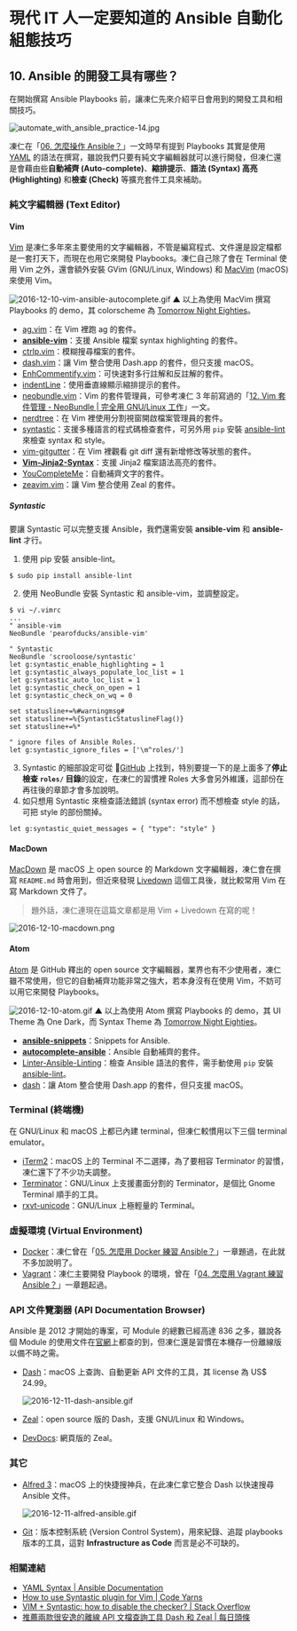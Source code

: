 # 現代 IT 人一定要知道的 Ansible 自動化組態技巧

## 10. Ansible 的開發工具有哪些？

在開始撰寫 Ansible Playbooks 前，讓凍仁先來介紹平日會用到的開發工具和相關技巧。

![automate_with_ansible_practice-14.jpg](imgs/automate_with_ansible_practice-14.jpg)

凍仁在「[06. 怎麼操作 Ansible？](06.how-to-use-ansible.md)」一文時早有提到 Playbooks 其實是使用 [YAML][yaml_wikipedia] 的語法在撰寫，雖說我們只要有純文字編輯器就可以進行開發，但凍仁還是會藉由些**自動補齊 (Auto-complete)**、**縮排提示**、**語法 (Syntax) 高亮 (Highlighting)** 和**檢查 (Check)** 等擴充套件工具來補助。

[yaml_wikipedia]: https://zh.wikipedia.org/wiki/YAML


### 純文字編輯器 (Text Editor)

#### Vim

[Vim][vim] 是凍仁多年來主要使用的文字編輯器，不管是編寫程式、文件還是設定檔都是一套打天下，而現在也用它來開發 Playbooks。凍仁自己除了會在 Terminal 使用 Vim 之外，還會額外安裝 GVim (GNU/Linux, Windows) 和 [MacVim][macvim] (macOS) 來使用 Vim。

[vim]: http://www.vim.org/
[macvim]: https://github.com/macvim-dev/macvim

![2016-12-10-vim-ansible-autocomplete.gif](imgs/2016-12-10-vim-ansible-autocomplete.gif)
▲ 以上為使用 MacVim 撰寫 Playbooks 的 demo，其 colorscheme 為 [Tomorrow Night Eighties][vim_tomorrow_night_eighties]。

[vim_tomorrow_night_eighties]: https://github.com/chriskempson/vim-tomorrow-theme/blob/master/colors/Tomorrow-Night-Eighties.vim

- [ag.vim][ag.vim]：在 Vim 裡跑 ag 的套件。
- [**ansible-vim**][ansible-vim]：支援 Ansible 檔案 syntax highlighting 的套件。
- [ctrlp.vim][ctrlp.vim]：模糊搜尋檔案的套件。
- [dash.vim][dash.vim]：讓 Vim 整合使用 Dash.app 的套件，但只支援 macOS。
- [EnhCommentify.vim][enhcommentify.vim]：可快速對多行註解和反註解的套件。
- [indentLine][indentline]：使用垂直線顯示縮排提示的套件。
- [neobundle.vim][neobundle.vim]：Vim 的套件管理員，可參考凍仁 3 年前寫過的「[12. Vim 套件管理 - NeoBundle | 完全用 GNU/Linux 工作][working_on_gnu_linux_vim_neobundle]」一文。
- [nerdtree][nerdtree]：在 Vim 裡使用分割視窗開啟檔案管理員的套件。
- [syntastic][syntastic]：支援多種語言的程式碼檢查套件，可另外用 `pip` 安裝 [ansible-lint][ansible-lint] 來檢查 syntax 和 style。
- [vim-gitgutter][vim-gitgutter]：在 Vim 裡觀看 git diff 還有新增修改等狀態的套件。
- [**Vim-Jinja2-Syntax**][vim-jinja2-syntax]：支援 Jinja2 檔案語法高亮的套件。
- [YouCompleteMe][youcompleteme]：自動補齊文字的套件。
- [zeavim.vim][zeavim.vim]：讓 Vim 整合使用 Zeal 的套件。

[ag.vim]: https://github.com/rking/ag.vim
[ansible-lint]: https://github.com/willthames/ansible-lint
[ansible-vim]: https://github.com/pearofducks/ansible-vim
[ctrlp.vim]: https://github.com/kien/ctrlp.vim
[dash.vim]: https://github.com/rizzatti/dash.vim
[enhcommentify.vim]: http://www.vim.org/scripts/script.php?script_id=23
[indentline]: https://github.com/Yggdroot/indentLine
[neobundle.vim]: https://github.com/Shougo/neobundle.vim
[nerdtree]: https://github.com/scrooloose/nerdtree
[syntastic]: https://github.com/vim-syntastic/syntastic
[vim-gitgutter]: https://github.com/airblade/vim-gitgutter
[vim-jinja2-syntax]: https://github.com/Glench/Vim-Jinja2-Syntax
[working_on_gnu_linux_vim_neobundle]: http://ithelp.ithome.com.tw/articles/10131427
[youcompleteme]: https://github.com/Valloric/YouCompleteMe
[zeavim.vim]: https://github.com/KabbAmine/zeavim.vim


##### Syntastic

要讓 Syntastic 可以完整支援 Ansible，我們還需安裝 **ansible-vim** 和 **ansible-lint** 才行。

1. 使用 pip 安裝 ansible-lint。

  ```
  $ sudo pip install ansible-lint
  ```

2. 使用 NeoBundle 安裝 Syntastic 和 ansible-vim，並調整設定。

  ```
  $ vi ~/.vimrc
  ...
  " ansible-vim
  NeoBundle 'pearofducks/ansible-vim'

  " Syntastic
  NeoBundle 'scrooloose/syntastic'
  let g:syntastic_enable_highlighting = 1
  let g:syntastic_always_populate_loc_list = 1
  let g:syntastic_auto_loc_list = 1
  let g:syntastic_check_on_open = 1
  let g:syntastic_check_on_wq = 0

  set statusline+=%#warningmsg#
  set statusline+=%{SyntasticStatuslineFlag()}
  set statusline+=%*

  " ignore files of Ansible Roles.
  let g:syntastic_ignore_files = ['\m^roles/']
  ```

3. Syntastic 的細部設定可從 [GitHub][syntastic] 上找到，特別要提一下的是上面多了**停止檢查 `roles/` 目錄**的設定，在凍仁的習慣裡 Roles 大多會另外維護，這部份在再往後的章節才會多加說明。
4. 如只想用 Syntastic 來檢查語法錯誤 (syntax error) 而不想檢查 style 的話，可把 style 的部份關掉。

  ```
  let g:syntastic_quiet_messages = { "type": "style" }
  ``` 


#### MacDown

[MacDown][macdown_official] 是 macOS 上 open source 的 Markdown 文字編輯器，凍仁會在撰寫 `README.md` 時會用到，但近來發現 [Livedown][livedown] 這個工具後，就比較常用 Vim 在寫 Markdown 文件了。

> 題外話，凍仁連現在這篇文章都是用 Vim + Livedown 在寫的呢！

[macdown_official]: http://macdown.uranusjr.com
[livedown]: https://github.com/shime/livedown

![2016-12-10-macdown.png](imgs/2016-12-10-macdown.png)

#### Atom

[Atom][atom_official] 是 GitHub 釋出的 open source 文字編輯器，業界也有不少使用者，凍仁雖不常使用，但它的自動補齊功能非常之強大，若本身沒有在使用 Vim，不妨可以用它來開發 Playbooks。

[atom_official]: https://atom.io

![2016-12-10-atom.gif](imgs/2016-12-10-atom-ansible-autocomplete.gif)
▲ 以上為使用 Atom 撰寫 Playbooks 的 demo，其 UI Theme 為 One Dark，而 Syntax Theme 為 [Tomorrow Night Eighties][atom_tomorrow_night_eighties]。

[atom_tomorrow_night_eighties]: https://atom.io/themes/tomorrow-night-eighties

- [**ansible-snippets**][atom_ansible-snippets]：Snippets for Ansible.
- [**autocomplete-ansible**][atom_autocomplete_ansible]：Ansible 自動補齊的套件。
- [Linter-Ansible-Linting][atom_linter_ansible_linting]：檢查 Ansible 語法的套件，需手動使用 `pip` 安裝 [ansible-lint][ansible-lint]。
- [dash][atom_dash]：讓 Atom 整合使用 Dash.app 的套件，但只支援 macOS。

[atom_ansible-snippets]: https://atom.io/packages/ansible-snippets
[atom_autocomplete_ansible]: https://atom.io/packages/autocomplete-ansible
[atom_linter_ansible_linting]: https://atom.io/packages/linter-ansible-linting 
[atom_dash]: https://atom.io/packages/dash


### Terminal (終端機)

在 GNU/Linux 和 macOS 上都已內建 terminal，但凍仁較慣用以下三個 terminal emulator。

- [iTerm2][iterm2]：macOS 上的 Terminal 不二選擇，為了要相容 Terminator 的習慣，凍仁還下了不少功夫調整。
- [Terminator][terminator]：GNU/Linux 上支援畫面分割的 Terminator，是個比 Gnome Terminal 順手的工具。
- [rxvt-unicode][urxvt]：GNU/Linux 上極輕量的 Terminal。

[iterm2]: https://www.iterm2.com
[terminator]: https://gnometerminator.blogspot.tw/p/introduction.html
[urxvt]: http://software.schmorp.de/pkg/rxvt-unicode.html


### 虛擬環境 (Virtual Environment)

- [Docker][docker_official]：凍仁曾在「[05. 怎麼用 Docker 練習 Ansible？](05.how-to-practive-ansible-with-docker.md)」一章題過，在此就不多加說明了。
- [Vagrant][vagrant_official]：凍仁主要開發 Playbook 的環境，曾在「[04. 怎麼用 Vagrant 練習 Ansible？](04.how-to-practive-ansible-with-vagrant.md)」一章題起過。

[docker_official]: https://www.docker.com
[vagrant_official]: https://www.vagrantup.com


### API 文件覽瀏器 (API Documentation Browser)

Ansible 是 2012 才開始的專案，可 Module 的總數已經高達 836 之多，雖說各個 Module 的使用文件在[官網][ansible_all_module]上都查的到，但凍仁還是習慣在本機存一份離線版以備不時之需。

[ansible_all_module]: http://docs.ansible.com/ansible/list_of_all_modules.html#

- [Dash][dash_official]：macOS 上查詢、自動更新 API 文件的工具，其 license 為 US$ 24.99。

    ![2016-12-11-dash-ansible.gif](imgs/2016-12-11-dash-ansible.gif)

- [Zeal][zeal_official]：open source 版的 Dash，支援 GNU/Linux 和 Windows。
- [DevDocs][devdocs]: 網頁版的 Zeal。

[dash_official]: https://kapeli.com/dash
[zeal_official]: https://zealdocs.org
[devdocs]: http://devdocs.io/


### 其它

- [Alfred 3][alfred_official]：macOS 上的快捷搜神兵，在此凍仁拿它整合 Dash 以快速搜尋 Ansible 文件。

    ![2016-12-11-alfred-ansible.gif](imgs/2016-12-11-alfred-ansible.gif)

- [Git][git_official]：版本控制系統 (Version Control System)，用來紀錄、追蹤 playbooks 版本的工具，這對 **Infrastructure as Code** 而言是必不可缺的。

[alfred_official]: https://www.alfredapp.com
[git_official]: https://git-scm.com

### 相關連結

- [YAML Syntax | Ansible Documentation][ansible_yaml_syntax]
- [How to use Syntastic plugin for Vim | Code Yarns][syntastic_code_yarns]
- [VIM \+ Syntastic: how to disable the checker? | Stack Overflow][stack_overflow]
- [推薦兩款很安逸的離線 API 文檔查詢工具 Dash 和 Zeal | 每日頭條][dash_and_zeal_kknews]

[ansible_yaml_syntax]: https://docs.ansible.com/ansible/YAMLSyntax.html
[syntastic_code_yarns]: https://codeyarns.com/2014/11/06/how-to-use-syntastic-plugin-for-vim/
[stack_overflow]: http://stackoverflow.com/a/32858266/686105
[dash_and_zeal_kknews]: https://kknews.cc/zh-tw/tech/2aa9mnz.html
